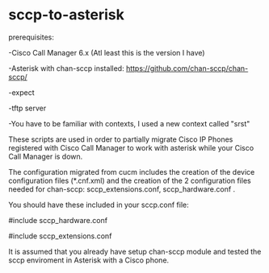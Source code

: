 # sccp-to-asterisk

prerequisites:

-Cisco Call Manager 6.x (Atl least this is the version I have)
 
 -Asterisk with chan-sccp installed: https://github.com/chan-sccp/chan-sccp/
 
 -expect
 
 -tftp server
 
 -You have to be familiar with contexts, I used a new context called "srst"
 


These scripts are used in order to partially migrate Cisco IP Phones registered with Cisco Call Manager to work with asterisk while your Cisco Call Manager is down.

The configuration migrated from cucm includes the creation of the device configuration files (*.cnf.xml) and the creation of the 2 configuration files needed for chan-sccp: sccp_extensions.conf, sccp_hardware.conf .

You should have these included in your sccp.conf file:

#include sccp_hardware.conf

#include sccp_extensions.conf

It is assumed that you already have setup chan-sccp module and tested the sccp enviroment in Asterisk with a Cisco phone.



